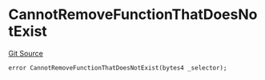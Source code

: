 # CannotRemoveFunctionThatDoesNotExist
[Git Source](https://github.com/thrackle-io/Tron/blob/afc52571532b132ea1dea91ad1d1f1af07381e8a/src/economic/ruleProcessor/tagged/TaggedRuleProcessorDiamondLib.sol)


```solidity
error CannotRemoveFunctionThatDoesNotExist(bytes4 _selector);
```

